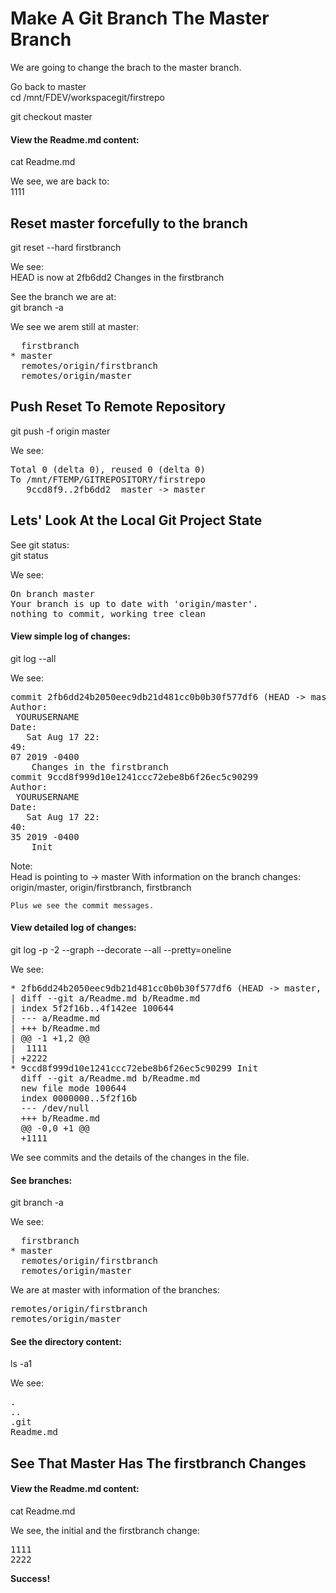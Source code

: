 # Make A Git Branch The Master Branch
We are going to change the brach to the master branch.

Go back to master<br/>
cd /mnt/FDEV/workspacegit/firstrepo

git checkout master


#### View the Readme.md content:
cat Readme.md

We see, we are back to:<br/>
1111


## Reset master forcefully to the branch
git reset --hard firstbranch

We see:<br/>
HEAD is now at 2fb6dd2 Changes in the firstbranch

See the branch we are at:<br/>
git branch -a


We see we arem still at master:<br/>
<pre>
  firstbranch
* master
  remotes/origin/firstbranch
  remotes/origin/master
</pre>

## Push Reset To Remote Repository
git push -f origin master


We see:<br/>
<pre>
Total 0 (delta 0), reused 0 (delta 0)
To /mnt/FTEMP/GITREPOSITORY/firstrepo
   9ccd8f9..2fb6dd2  master -> master
</pre>


## Lets' Look At the Local Git Project State
See git status:<br/>
git status

We see:<br/>
<pre>
On branch master
Your branch is up to date with 'origin/master'.
nothing to commit, working tree clean
</pre>

#### View simple log of changes:<br/>
git log --all

We see:<br/>
<pre>
commit 2fb6dd24b2050eec9db21d481cc0b0b30f577df6 (HEAD -> master, origin/master, origin/firstbranch, firstbranch)
Author:<br/> YOURUSERNAME <demo@demo.net>
Date:<br/>   Sat Aug 17 22:<br/>49:<br/>07 2019 -0400
    Changes in the firstbranch
commit 9ccd8f999d10e1241ccc72ebe8b6f26ec5c90299
Author:<br/> YOURUSERNAME <demo@demo.net>
Date:<br/>   Sat Aug 17 22:<br/>40:<br/>35 2019 -0400
    Init
</pre>

Note:<br/>
	Head is pointing to -> master
	With information on the branch changes:<br/>
		origin/master, origin/firstbranch, firstbranch
	
	Plus we see the commit messages.


#### View detailed log of changes:<br/>
git log -p -2 --graph --decorate --all --pretty=oneline

We see:<br/>
<pre>
* 2fb6dd24b2050eec9db21d481cc0b0b30f577df6 (HEAD -> master, origin/master, origin/firstbranch, firstbranch) Changes in the firstbranch
| diff --git a/Readme.md b/Readme.md
| index 5f2f16b..4f142ee 100644
| --- a/Readme.md
| +++ b/Readme.md
| @@ -1 +1,2 @@
|  1111
| +2222
* 9ccd8f999d10e1241ccc72ebe8b6f26ec5c90299 Init
  diff --git a/Readme.md b/Readme.md
  new file mode 100644
  index 0000000..5f2f16b
  --- /dev/null
  +++ b/Readme.md
  @@ -0,0 +1 @@
  +1111
</pre>

We see commits and the details of the changes in the file.


####  See branches:<br/>
git branch -a


We see:<br/>
<pre>
  firstbranch
* master
  remotes/origin/firstbranch
  remotes/origin/master
</pre>

We are at master with information of the branches:<br/>
<pre>
remotes/origin/firstbranch
remotes/origin/master
</pre>

#### See the directory content:<br/>
ls -a1

We see:<br/>
<pre>
.
..
.git
Readme.md
</pre>

## See That Master Has The firstbranch Changes
#### View the Readme.md content:<br/>
cat Readme.md

We see, the initial and the firstbranch change:<br/>
<pre>
1111
2222
</pre>
__Success!__




